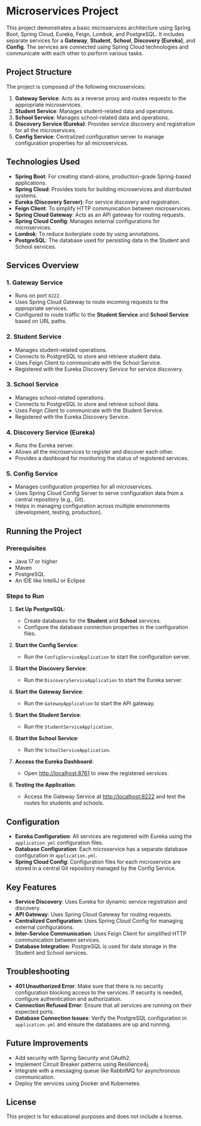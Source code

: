 # Microservices Project

This project demonstrates a basic microservices architecture using Spring Boot, Spring Cloud, Eureka, Feign, Lombok, and PostgreSQL. It includes separate services for a **Gateway**, **Student**, **School**, **Discovery (Eureka)**, and **Config**. The services are connected using Spring Cloud technologies and communicate with each other to perform various tasks.

## Project Structure

The project is composed of the following microservices:

1. **Gateway Service**: Acts as a reverse proxy and routes requests to the appropriate microservices.
2. **Student Service**: Manages student-related data and operations.
3. **School Service**: Manages school-related data and operations.
4. **Discovery Service (Eureka)**: Provides service discovery and registration for all the microservices.
5. **Config Service**: Centralized configuration server to manage configuration properties for all microservices.

## Technologies Used

- **Spring Boot**: For creating stand-alone, production-grade Spring-based applications.
- **Spring Cloud**: Provides tools for building microservices and distributed systems.
- **Eureka (Discovery Server)**: For service discovery and registration.
- **Feign Client**: To simplify HTTP communication between microservices.
- **Spring Cloud Gateway**: Acts as an API gateway for routing requests.
- **Spring Cloud Config**: Manages external configurations for microservices.
- **Lombok**: To reduce boilerplate code by using annotations.
- **PostgreSQL**: The database used for persisting data in the Student and School services.

## Services Overview

### 1. Gateway Service
- Runs on port `8222`.
- Uses Spring Cloud Gateway to route incoming requests to the appropriate services.
- Configured to route traffic to the **Student Service** and **School Service** based on URL paths.

### 2. Student Service
- Manages student-related operations.
- Connects to PostgreSQL to store and retrieve student data.
- Uses Feign Client to communicate with the School Service.
- Registered with the Eureka Discovery Service for service discovery.

### 3. School Service
- Manages school-related operations.
- Connects to PostgreSQL to store and retrieve school data.
- Uses Feign Client to communicate with the Student Service.
- Registered with the Eureka Discovery Service.

### 4. Discovery Service (Eureka)
- Runs the Eureka server.
- Allows all the microservices to register and discover each other.
- Provides a dashboard for monitoring the status of registered services.

### 5. Config Service
- Manages configuration properties for all microservices.
- Uses Spring Cloud Config Server to serve configuration data from a central repository (e.g., Git).
- Helps in managing configuration across multiple environments (development, testing, production).

## Running the Project

### Prerequisites
- Java 17 or higher
- Maven
- PostgreSQL
- An IDE like IntelliJ or Eclipse

### Steps to Run

1. **Set Up PostgreSQL**: 
   - Create databases for the **Student** and **School** services.
   - Configure the database connection properties in the configuration files.

2. **Start the Config Service**: 
   - Run the `ConfigServiceApplication` to start the configuration server.

3. **Start the Discovery Service**:
   - Run the `DiscoveryServiceApplication` to start the Eureka server.

4. **Start the Gateway Service**:
   - Run the `GatewayApplication` to start the API gateway.

5. **Start the Student Service**:
   - Run the `StudentServiceApplication`.

6. **Start the School Service**:
   - Run the `SchoolServiceApplication`.

7. **Access the Eureka Dashboard**:
   - Open [http://localhost:8761](http://localhost:8761) to view the registered services.

8. **Testing the Application**:
   - Access the Gateway Service at [http://localhost:8222](http://localhost:8222) and test the routes for students and schools.

## Configuration

- **Eureka Configuration**: All services are registered with Eureka using the `application.yml` configuration files.
- **Database Configuration**: Each microservice has a separate database configuration in `application.yml`.
- **Spring Cloud Config**: Configuration files for each microservice are stored in a central Git repository managed by the Config Service.

## Key Features

- **Service Discovery**: Uses Eureka for dynamic service registration and discovery.
- **API Gateway**: Uses Spring Cloud Gateway for routing requests.
- **Centralized Configuration**: Uses Spring Cloud Config for managing external configurations.
- **Inter-Service Communication**: Uses Feign Client for simplified HTTP communication between services.
- **Database Integration**: PostgreSQL is used for data storage in the Student and School services.

## Troubleshooting

- **401 Unauthorized Error**: Make sure that there is no security configuration blocking access to the services. If security is needed, configure authentication and authorization.
- **Connection Refused Error**: Ensure that all services are running on their expected ports.
- **Database Connection Issues**: Verify the PostgreSQL configuration in `application.yml` and ensure the databases are up and running.

## Future Improvements

- Add security with Spring Security and OAuth2.
- Implement Circuit Breaker patterns using Resilience4j.
- Integrate with a messaging queue like RabbitMQ for asynchronous communication.
- Deploy the services using Docker and Kubernetes.

## License

This project is for educational purposes and does not include a license.
